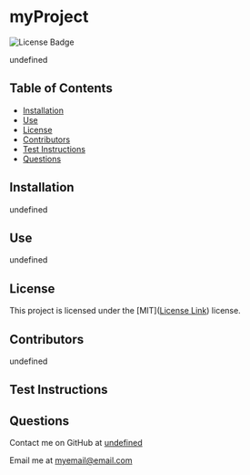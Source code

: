 # myProject

  ![License Badge](https://img.shields.io/badge/License-MIT-blue)

  undefined
  
  ## Table of Contents
  
  * [Installation](#installation)
  * [Use](#use)
  * [License](#license)
  * [Contributors](#contributors)
  * [Test Instructions](#test_instructions)
  * [Questions](#questions)
  
  ## Installation
  
  undefined
  
  ## Use
  
  undefined
  
  ## License

This project is licensed under the [MIT]([License Link](https://opensource.org/licenses/MIT)) license.
  
  ## Contributors
  
  undefined
  
  ## Test Instructions
  
  
  
  ## Questions
  
  Contact me on GitHub at [undefined](https://www.github.com/undefined)
  
  Email me at [myemail@email.com](mailto:myemail@email.com)
  
